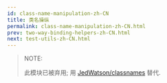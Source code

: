 ```yaml
---
id: class-name-manipulation-zh-CN
title: 类名操纵
permalink: class-name-manipulation-zh-CN.html
prev: two-way-binding-helpers-zh-CN.html
next: test-utils-zh-CN.html
---
```


> NOTE:
>
> 此模块已被弃用; 用 [JedWatson/classnames](https://github.com/JedWatson/classnames) 替代.
